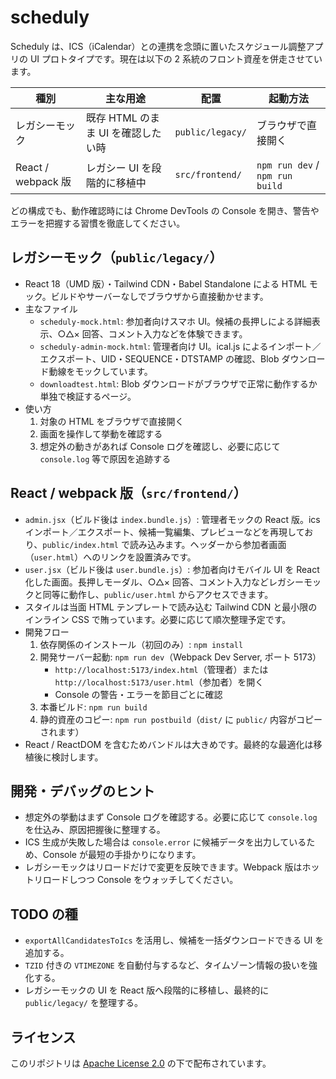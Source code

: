 # scheduly

Scheduly は、ICS（iCalendar）との連携を念頭に置いたスケジュール調整アプリの UI プロトタイプです。現在は以下の 2 系統のフロント資産を併走させています。

| 種別 | 主な用途 | 配置 | 起動方法 |
| ---- | -------- | ---- | -------- |
| レガシーモック | 既存 HTML のまま UI を確認したい時 | `public/legacy/` | ブラウザで直接開く |
| React / webpack 版 | レガシー UI を段階的に移植中 | `src/frontend/` | `npm run dev` / `npm run build` |

どの構成でも、動作確認時には Chrome DevTools の Console を開き、警告やエラーを把握する習慣を徹底してください。

## レガシーモック（`public/legacy/`）

- React 18（UMD 版）・Tailwind CDN・Babel Standalone による HTML モック。ビルドやサーバーなしでブラウザから直接動かせます。
- 主なファイル
  - `scheduly-mock.html`: 参加者向けスマホ UI。候補の長押しによる詳細表示、○△× 回答、コメント入力などを体験できます。
  - `scheduly-admin-mock.html`: 管理者向け UI。ical.js によるインポート／エクスポート、UID・SEQUENCE・DTSTAMP の確認、Blob ダウンロード動線をモックしています。
  - `downloadtest.html`: Blob ダウンロードがブラウザで正常に動作するか単独で検証するページ。
- 使い方
  1. 対象の HTML をブラウザで直接開く
  2. 画面を操作して挙動を確認する
  3. 想定外の動きがあれば Console ログを確認し、必要に応じて `console.log` 等で原因を追跡する

## React / webpack 版（`src/frontend/`）

- `admin.jsx`（ビルド後は `index.bundle.js`）: 管理者モックの React 版。ics インポート／エクスポート、候補一覧編集、プレビューなどを再現しており、`public/index.html` で読み込みます。ヘッダーから参加者画面（`user.html`）へのリンクを設置済みです。
- `user.jsx`（ビルド後は `user.bundle.js`）: 参加者向けモバイル UI を React 化した画面。長押しモーダル、○△× 回答、コメント入力などレガシーモックと同等に動作し、`public/user.html` からアクセスできます。
- スタイルは当面 HTML テンプレートで読み込む Tailwind CDN と最小限のインライン CSS で賄っています。必要に応じて順次整理予定です。
- 開発フロー
  1. 依存関係のインストール（初回のみ）: `npm install`
  2. 開発サーバー起動: `npm run dev`（Webpack Dev Server, ポート 5173）
     - `http://localhost:5173/index.html`（管理者）または `http://localhost:5173/user.html`（参加者）を開く
     - Console の警告・エラーを節目ごとに確認
  3. 本番ビルド: `npm run build`
  4. 静的資産のコピー: `npm run postbuild`（`dist/` に `public/` 内容がコピーされます）
- React / ReactDOM を含むためバンドルは大きめです。最終的な最適化は移植後に検討します。

## 開発・デバッグのヒント

- 想定外の挙動はまず Console ログを確認する。必要に応じて `console.log` を仕込み、原因把握後に整理する。
- ICS 生成が失敗した場合は `console.error` に候補データを出力しているため、Console が最短の手掛かりになります。
- レガシーモックはリロードだけで変更を反映できます。Webpack 版はホットリロードしつつ Console をウォッチしてください。

## TODO の種

- `exportAllCandidatesToIcs` を活用し、候補を一括ダウンロードできる UI を追加する。
- `TZID` 付きの `VTIMEZONE` を自動付与するなど、タイムゾーン情報の扱いを強化する。
- レガシーモックの UI を React 版へ段階的に移植し、最終的に `public/legacy/` を整理する。

## ライセンス

このリポジトリは [Apache License 2.0](LICENSE) の下で配布されています。
